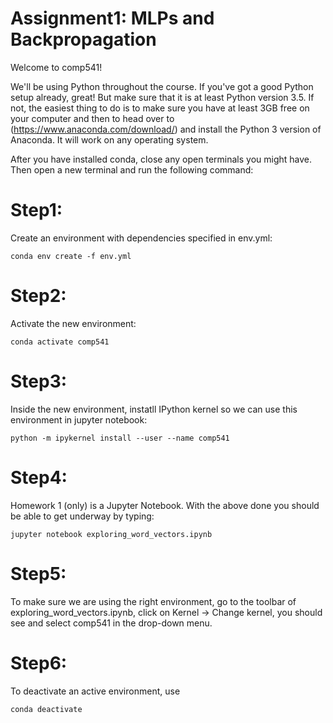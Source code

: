 # Assignment1: MLPs and Backpropagation

Welcome to comp541!

We'll be using Python throughout the course. If you've got a good Python setup already, great! But make sure that it is at least Python version 3.5. If not, the easiest thing to do is to make sure you have at least 3GB free on your computer and then to head over to (https://www.anaconda.com/download/) and install the Python 3 version of Anaconda. It will work on any operating system.

After you have installed conda, close any open terminals you might have. Then open a new terminal and run the following command:

# Step1:
Create an environment with dependencies specified in env.yml:
    
    conda env create -f env.yml

# Step2:
Activate the new environment:
    
    conda activate comp541
    
# Step3: 
Inside the new environment, instatll IPython kernel so we can use this environment in jupyter notebook: 
    
    python -m ipykernel install --user --name comp541


# Step4: 
Homework 1 (only) is a Jupyter Notebook. With the above done you should be able to get underway by typing:

    jupyter notebook exploring_word_vectors.ipynb
    
# Step5: 
To make sure we are using the right environment, go to the toolbar of exploring_word_vectors.ipynb, click on Kernel -> Change kernel, you should see and select comp541 in the drop-down menu.

# Step6:
To deactivate an active environment, use
    
    conda deactivate
